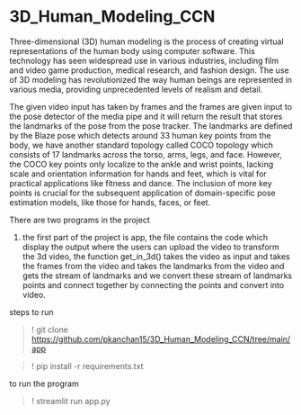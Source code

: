 # 3D_Human_Modeling_CCN

Three-dimensional (3D) human modeling is the process of creating virtual representations of the human body using computer software. 
This technology has seen widespread use in various industries, including film and video game production, medical research, and fashion design.
The use of 3D modeling has revolutionized the way human beings are represented in various media, providing unprecedented levels of realism and detail.

The given video input has taken by frames and the frames are given input to the pose detector of the media pipe and it will return the result that stores the landmarks of the pose from the pose tracker. The landmarks are defined by the Blaze pose which detects around 33 human key points from the body, we have another standard topology called COCO topology which consists of 17 landmarks across the torso, arms, legs, and face. However, the COCO key points only localize to the ankle and wrist points, lacking scale and orientation information for hands and feet, which is vital for practical applications like fitness and dance. The inclusion of more key points is crucial for the subsequent application of domain-specific pose estimation models, like those for hands, faces, or feet.

There are two programs in the project 
1. the first part of the project is app, the file contains the code which display the output where the users can upload the video to transform the 3d video, the function get_in_3d() takes the video as input and takes the frames from the video and takes the landmarks from the video and gets the stream of landmarks and we convert these stream of landmarks points and connect together by connecting the points and convert into video.

steps to run

> ! git clone https://github.com/pkanchan15/3D_Human_Modeling_CCN/tree/main/app

> ! pip install -r requirements.txt

to run the program

> ! streamlit run app.py


